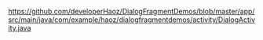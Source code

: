 https://github.com/developerHaoz/DialogFragmentDemos/blob/master/app/src/main/java/com/example/haoz/dialogfragmentdemos/activity/DialogActivity.java
